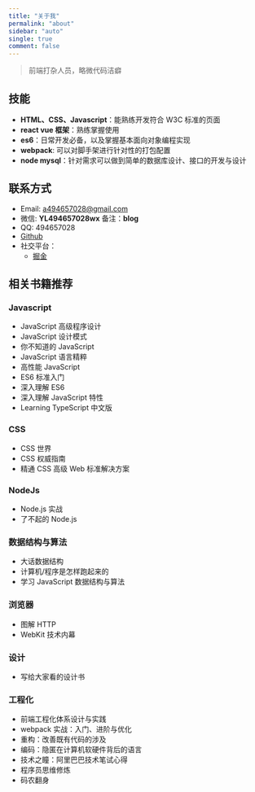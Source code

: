 ```yaml
---
title: "关于我"
permalink: "about"
sidebar: "auto"
single: true
comment: false
---
```


> 前端打杂人员，略微代码洁癖

## 技能

- **HTML、CSS、Javascript**：能熟练开发符合 W3C 标准的页面
- **react vue 框架**：熟练掌握使用
- **es6**：日常开发必备，以及掌握基本面向对象编程实现
- **webpack**: 可以对脚手架进行针对性的打包配置
- **node mysql**：针对需求可以做到简单的数据库设计、接口的开发与设计

## 联系方式

- Email: a494657028@gmail.com
- 微信: **YL494657028wx** 备注：**blog**
- QQ: 494657028
- [Github](https://github.com/Yutiy)
- 社交平台：
  - [掘金](https://juejin.im/user/57ee9ba98ac2470058736f58)

## 相关书籍推荐

### Javascript

- JavaScript 高级程序设计
- JavaScript 设计模式
- 你不知道的 JavaScript
- JavaScript 语言精粹
- 高性能 JavaScript
- ES6 标准入门
- 深入理解 ES6
- 深入理解 JavaScript 特性
- Learning TypeScript 中文版

### CSS

- CSS 世界
- CSS 权威指南
- 精通 CSS 高级 Web 标准解决方案

### NodeJs

- Node.js 实战
- 了不起的 Node.js

### 数据结构与算法

- 大话数据结构
- 计算机/程序是怎样跑起来的
- 学习 JavaScript 数据结构与算法

### 浏览器

- 图解 HTTP
- WebKit 技术内幕

### 设计

- 写给大家看的设计书

### 工程化

- 前端工程化体系设计与实践
- webpack 实战：入门、进阶与优化
- 重构：改善既有代码的涉及
- 编码：隐匿在计算机软硬件背后的语言
- 技术之瞳：阿里巴巴技术笔试心得
- 程序员思维修炼
- 码农翻身
